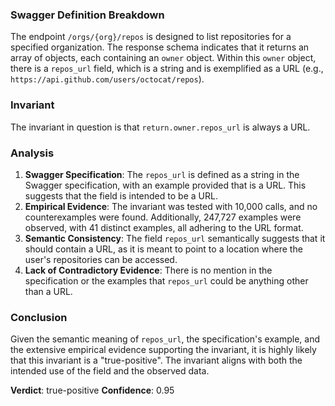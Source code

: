 ### Swagger Definition Breakdown
The endpoint `/orgs/{org}/repos` is designed to list repositories for a specified organization. The response schema indicates that it returns an array of objects, each containing an `owner` object. Within this `owner` object, there is a `repos_url` field, which is a string and is exemplified as a URL (e.g., `https://api.github.com/users/octocat/repos`).

### Invariant
The invariant in question is that `return.owner.repos_url` is always a URL.

### Analysis
1. **Swagger Specification**: The `repos_url` is defined as a string in the Swagger specification, with an example provided that is a URL. This suggests that the field is intended to be a URL.
2. **Empirical Evidence**: The invariant was tested with 10,000 calls, and no counterexamples were found. Additionally, 247,727 examples were observed, with 41 distinct examples, all adhering to the URL format.
3. **Semantic Consistency**: The field `repos_url` semantically suggests that it should contain a URL, as it is meant to point to a location where the user's repositories can be accessed.
4. **Lack of Contradictory Evidence**: There is no mention in the specification or the examples that `repos_url` could be anything other than a URL.

### Conclusion
Given the semantic meaning of `repos_url`, the specification's example, and the extensive empirical evidence supporting the invariant, it is highly likely that this invariant is a "true-positive". The invariant aligns with both the intended use of the field and the observed data.

**Verdict**: true-positive
**Confidence**: 0.95
